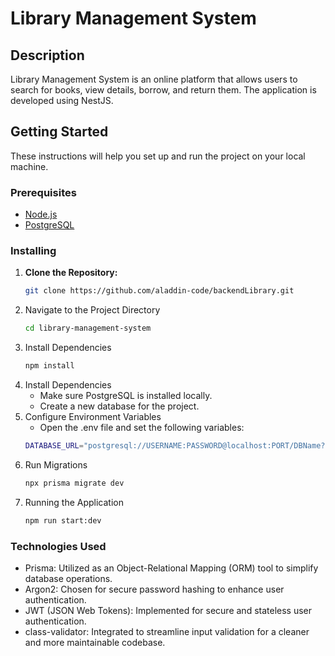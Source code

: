 # Library Management System

## Description

Library Management System is an online platform that allows users to search for books, view details, borrow, and return them. The application is developed using NestJS.

## Getting Started

These instructions will help you set up and run the project on your local machine.

### Prerequisites

- [Node.js](https://nodejs.org/)
- [PostgreSQL](https://www.postgresql.org/)

### Installing

1. **Clone the Repository:**
   ```bash
   git clone https://github.com/aladdin-code/backendLibrary.git
2. Navigate to the Project Directory
   ```bash
   cd library-management-system
3. Install Dependencies
   ```bash
   npm install
4. Install Dependencies
   - Make sure PostgreSQL is installed locally.
   - Create a new database for the project.
5. Configure Environment Variables
   - Open the .env file and set the following variables:
   ```bash
   DATABASE_URL="postgresql://USERNAME:PASSWORD@localhost:PORT/DBName?schema=public"
6. Run Migrations
   ```bash
   npx prisma migrate dev
6. Running the Application
   ```bash
   npm run start:dev
   
### Technologies Used
- Prisma: Utilized as an Object-Relational Mapping (ORM) tool to simplify database operations.
- Argon2: Chosen for secure password hashing to enhance user authentication.
- JWT (JSON Web Tokens): Implemented for secure and stateless user authentication.
- class-validator: Integrated to streamline input validation for a cleaner and more maintainable codebase.

 
